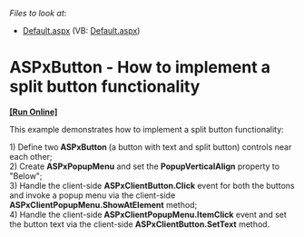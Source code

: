 <!-- default file list -->
*Files to look at*:

* [Default.aspx](./CS/WebSite/Default.aspx) (VB: [Default.aspx](./VB/WebSite/Default.aspx))
<!-- default file list end -->
# ASPxButton - How to implement a split button functionality
<!-- run online -->
**[[Run Online]](https://codecentral.devexpress.com/e3932/)**
<!-- run online end -->


<p>This example demonstrates how to implement a split button functionality:</p><p>1) Define two<strong> ASPxButton </strong>(a button with text and split button) controls near each other;<br />
2) Create <strong>ASPxPopupMenu</strong> and set the <strong>PopupVerticalAlign</strong> property to "Below";<br />
3) Handle the client-side <strong>ASPxClientButton.Click</strong> event for both the buttons and invoke a popup menu via the client-side <strong>ASPxClientPopupMenu.ShowAtElement</strong> method;<br />
4) Handle the client-side<strong> ASPxClientPopupMenu.ItemClick</strong> event and set the button text via the client-side <strong>ASPxClientButton.SetTex</strong><strong>t</strong> method.</p>

<br/>


